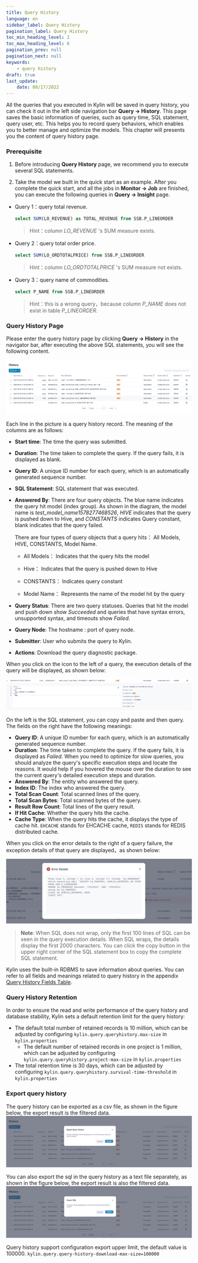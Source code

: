 ```yaml
---
title: Query History
language: en
sidebar_label: Query History
pagination_label: Query History
toc_min_heading_level: 2
toc_max_heading_level: 6
pagination_prev: null
pagination_next: null
keywords:
    - query history
draft: true
last_update:
    date: 08/17/2022
---
```


All the queries that you executed in Kylin will be saved in query history, you can check it out in the left side navigation bar **Query -> History**.
This page saves the basic information of queries, such as query time, SQL statement, query user, etc. This helps you to record query behaviors, which enables you to better manage and optimize the models. This chapter will presents you the content of query history page.



### Prerequisite

1. Before introducing **Query History** page, we recommend you to execute several SQL statements.

2. Take the model we built in the quick start as an example. After you complete the quick start, and all the jobs in **Monitor -> Job** are finished, you can execute the following queries in **Query -> Insight** page.


- Query 1：query total revenue.

  ```sql
  select SUM(LO_REVENUE) as TOTAL_REVENUE from SSB.P_LINEORDER
  ```

  > Hint：column *LO_REVENUE* 's SUM measure exists.

- Query 2：query total order price.

  ```sql
  select SUM(LO_ORDTOTALPRICE) from SSB.P_LINEORDER
  ```

  > Hint：column *LO_ORDTOTALPRICE* 's SUM measure not exists.

- Query 3：query name of commodities.

  ```sql
  select P_NAME from SSB.P_LINEORDER
  ```

  > Hint：this is a wrong query，because column *P_NAME* does not exist in table *P_LINEORDER*.


### Query History Page

Please enter the query history page by clicking **Query -> History** in the navigator bar, after executing the above SQL statements, you will see the following content.

![Query History](images/query_history.png)

Each line in the picture is a query history record. The meaning of the columns are as follows:

- **Start time**: The time the query was submitted.

- **Duration**: The time taken to complete the query. If the query fails, it is displayed as blank.

- **Query ID**: A unique ID number for each query, which is an automatically generated sequence number.

- **SQL Statement**: SQL statement that was executed.

- **Answered By**: There are four query objects. The blue name indicates the query hit model (index group). As shown in the diagram, the model name is *test_model_name1578277468526*, *HIVE* indicates that the query is pushed down to Hive, and *CONSTANTS* indicates Query constant, blank indicates that the query failed.

  There are four types of query objects that a query hits： All Models, HIVE, CONSTANTS, Model Name.

    - All Models： Indicates that the query hits the model

    - Hive： Indicates that the query is pushed down to Hive

    - CONSTANTS： Indicates query constant

    - Model Name： Represents the name of the model hit by the query

- **Query Status**: There are two query statuses. Queries that hit the model and push down show *Succeeded* and queries that have syntax errors, unsupported syntax, and timeouts show *Failed*.

- **Query Node**: The hostname : port of query node.

- **Submitter**: User who submits the query to Kylin.

- **Actions**: Download the query diagnostic package.

When you click on the icon to the left of a query, the execution details of the query will be displayed, as shown below:

![Query Execution Detail](./images/query_history2.png)

On the left is the SQL statement, you can copy and paste and then query. The fields on the right have the following meanings:

- **Query ID**: A unique ID number for each query, which is an automatically generated sequence number.
- **Duration**: The time taken to complete the query. If the query fails, it is displayed as *Failed*. When you need to optimize for slow queries, you should analyze the query's specific execution steps and locate the reasons. It would help if you hovered the mouse over the duration to see the current query's detailed execution steps and duration.
- **Answered By**: The entity who answered the query.
- **Index ID**: The index who answered the query.
- **Total Scan Count**: Total scanned lines of the query.
- **Total Scan Bytes**: Total scanned bytes of the query.
- **Result Row Count**: Total lines of the query result.
- **If Hit Cache**: Whether the query hits the cache.
- **Cache Type**: When the query hits the cache, it displays the type of cache hit. `EHCACHE` stands for EHCACHE cache, `REDIS` stands for REDIS distributed cache.

When you click on the error details to the right of a query failure, the exception details of that query are displayed，as shown below:

![Query Exception Message](images/query_history5.png)

> **Note**: When SQL does not wrap, only the first 100 lines of SQL can be seen in the query execution details. When SQL wraps, the details display the first 2000 characters. You can click the copy button in the upper right corner of the SQL statement box to copy the complete SQL statement.

Kylin uses the built-in RDBMS to save information about queries. You can refer to all fields and meanings related to query history in the appendix [Query History Fields Table](../../installation/rdbms_metastore/query_history_fields.en.md).



### Query History Retention

In order to ensure the read and write performance of the query history and database stability, Kylin sets a default retention limit for the query history:

- The default total number of retained records is 10 million, which can be adjusted by configuring `kylin.query.queryhistory.max-size` in `kylin.properties`
    - The default number of retained records in one project is 1 million, which can be adjusted by configuring `kylin.query.queryhistory.project-max-size` in `kylin.properties`
- The total retention time is 30 days, which can be adjusted by configuring `kylin.query.queryhistory.survival-time-threshold` in `kylin.properties`



### Export query history

The query history can be exported as a csv file, as shown in the figure below, the export result is the filtered data.
![Export query history](images/query_history3.png)

You can also export the sql in the query history as a text file separately, as shown in the figure below, the export result is also the filtered data.
![Export SQL](images/query_history4.png)

Query history support configuration export upper limit, the default value is 100000.
```kylin.query.query-history-download-max-size=100000```

